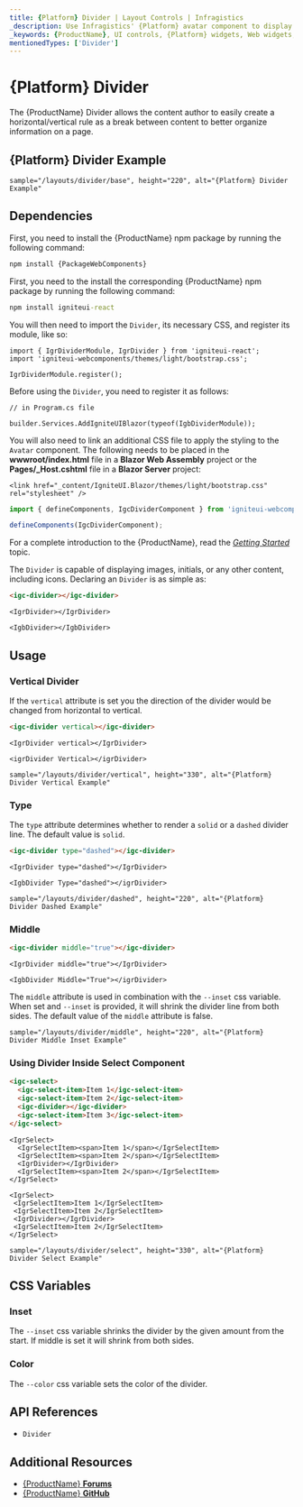 ```yaml
---
title: {Platform} Divider | Layout Controls | Infragistics
_description: Use Infragistics' {Platform} avatar component to display an image, icon, or initials.
_keywords: {ProductName}, UI controls, {Platform} widgets, Web widgets, UI widgets, {Platform}, Native {Platform} Components Suite, Native {Platform} Controls, Native {Platform} Components Library, {Platform} DIvider components, {Platform} Divider controls
mentionedTypes: ['Divider']
---
```


# {Platform} Divider

The {ProductName} Divider allows the content author to easily create a horizontal/vertical rule as a break between content to better organize information on a page.

## {Platform} Divider Example

`sample="/layouts/divider/base", height="220", alt="{Platform} Divider Example"`

<div class="divider--half"></div>

## Dependencies

<!-- WebComponents -->
First, you need to install the {ProductName} npm package by running the following command:

```cmd
npm install {PackageWebComponents}
```
<!-- end: WebComponents -->

<!-- React -->

First, you need to the install the corresponding {ProductName} npm package by running the following command:

```cmd
npm install igniteui-react
```

You will then need to import the `Divider`, its necessary CSS, and register its module, like so:

```tsx
import { IgrDividerModule, IgrDivider } from 'igniteui-react';
import 'igniteui-webcomponents/themes/light/bootstrap.css';

IgrDividerModule.register();
```

<!-- end: React -->

Before using the `Divider`, you need to register it as follows:


```razor
// in Program.cs file

builder.Services.AddIgniteUIBlazor(typeof(IgbDividerModule));
```
<!-- Blazor -->

You will also need to link an additional CSS file to apply the styling to the `Avatar` component. The following needs to be placed in the **wwwroot/index.html** file in a **Blazor Web Assembly** project or the **Pages/_Host.cshtml** file in a **Blazor Server** project:

```razor
<link href="_content/IgniteUI.Blazor/themes/light/bootstrap.css" rel="stylesheet" />
```

<!-- end: Blazor -->

```ts
import { defineComponents, IgcDividerComponent } from 'igniteui-webcomponents';

defineComponents(IgcDividerComponent);
```

For a complete introduction to the {ProductName}, read the [*Getting Started*](../general-getting-started.md) topic.

The `Divider` is capable of displaying images, initials, or any other content, including icons. Declaring an `Divider` is as simple as:

```html
<igc-divider></igc-divider>
```

```tsx
<IgrDivider></IgrDivider>
```

```razor
<IgbDivider></IgbDivider>
```
## Usage
### Vertical Divider

If the `vertical` attribute is set you the direction of the divider would be changed from horizontal to vertical.

```html
<igc-divider vertical></igc-divider>
```

```tsx
<IgrDivider vertical></IgrDivider>
```

```razor
<igrDivider Vertical></igrDivider>
```

`sample="/layouts/divider/vertical", height="330", alt="{Platform} Divider Vertical Example"`

### Type

The `type` attribute determines whether to render a `solid` or a `dashed` divider line. The default value is `solid`.

```html
<igc-divider type="dashed"></igc-divider>
```

```tsx
<IgrDivider type="dashed"></IgrDivider>
```

```razor
<IgbDivider Type="dashed"></igrDivider>
```

`sample="/layouts/divider/dashed", height="220", alt="{Platform} Divider Dashed Example"`

### Middle

```html
<igc-divider middle="true"></igc-divider>
```

```tsx
<IgrDivider middle="true"></IgrDivider>
```

```razor
<IgbDivider Middle="True"></igrDivider>
```

The `middle` attribute is used in combination with the `--inset` css variable. When set and `--inset` is provided, it will shrink the divider line from both sides. The default value of the `middle` attribute is false. 

`sample="/layouts/divider/middle", height="220", alt="{Platform} Divider Middle Inset Example"`

### Using Divider Inside Select Component

```html
<igc-select>
  <igc-select-item>Item 1</igc-select-item>
  <igc-select-item>Item 2</igc-select-item>
  <igc-divider></igc-divider>
  <igc-select-item>Item 3</igc-select-item>
</igc-select>
```

```tsx
<IgrSelect>
  <IgrSelectItem><span>Item 1</span></IgrSelectItem>
  <IgrSelectItem><span>Item 2</span></IgrSelectItem>
  <IgrDivider></IgrDivider>
  <IgrSelectItem><span>Item 2</span></IgrSelectItem>
</IgrSelect>

```

```razor
<IgrSelect>
 <IgrSelectItem>Item 1</IgrSelectItem>
 <IgrSelectItem>Item 2</IgrSelectItem>
 <IgrDivider></IgrDivider>
 <IgrSelectItem>Item 2</IgrSelectItem>
</IgrSelect>
```

`sample="/layouts/divider/select", height="330", alt="{Platform} Divider Select Example"`

## CSS Variables
### Inset
The `--inset` css variable shrinks the divider by the given amount from the start. If middle is set it will shrink from both sides.

### Color
The `--color` css variable sets the color of the divider.

<div class="divider--half"></div>


## API References

 - `Divider`

## Additional Resources

* [{ProductName} **Forums**]({ForumsLink})
* [{ProductName} **GitHub**]({GithubLink})